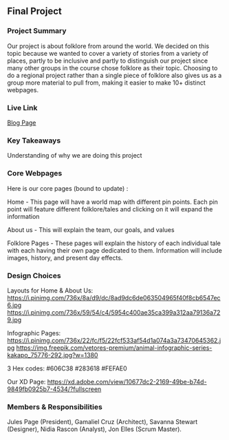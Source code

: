 ## Final Project

### Project Summary

Our project is about folklore from around the world. We decided on this topic because we wanted to cover a variety of stories from a variety of places, partly to be inclusive and partly to distinguish our project since many other groups in the course chose folklore as their topic. Choosing to do a regional project rather than a single piece of folklore also gives us as a group more material to pull from, making it easier to make 10+ distinct webpages.

### Live Link

[Blog Page](https://jvalentine946.github.io/folklore-project/)

### Key Takeaways

Understanding of why we are doing this project

### Core Webpages

Here is our core pages (bound to update) :

Home - This page will have a world map with different pin points. Each pin point will feature different folklore/tales and clicking on it will expand the information

About us - This will explain the team, our goals, and values

Folklore Pages - These pages will explain the history of each individual tale with each having their own page dedicated to them. Information will include images, history, and present day effects.

### Design Choices

Layouts for 
Home & About Us: https://i.pinimg.com/736x/8a/d9/dc/8ad9dc6de063504965f40f8cb6547ec6.jpg
https://i.pinimg.com/736x/59/54/c4/5954c400ae35ca399a312aa79136a729.jpg

Infographic Pages: https://i.pinimg.com/736x/22/fc/f5/22fcf533af54d1a074a3a73470645362.jpg
https://img.freepik.com/vetores-premium/animal-infographic-series-kakapo_75776-292.jpg?w=1380

3 Hex codes: #606C38 #283618 #FEFAE0

Our XD Page: https://xd.adobe.com/view/10677dc2-2169-49be-b74d-9849fb0925b7-4534/?fullscreen

### Members & Responsibilities

Jules Page (President),
Gamaliel Cruz (Architect),
Savanna Stewart (Designer),
Nidia Rascon (Analyst),
Jon Elles (Scrum Master).
